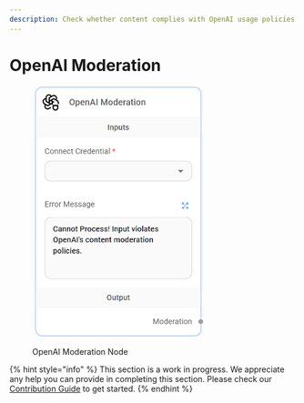 ```yaml
---
description: Check whether content complies with OpenAI usage policies.
---
```


# OpenAI Moderation

<figure><img src="../../../.gitbook/assets/image (3) (1) (1) (1).png" alt="" width="302"><figcaption><p>OpenAI Moderation Node</p></figcaption></figure>

{% hint style="info" %}
This section is a work in progress. We appreciate any help you can provide in completing this section. Please check our [Contribution Guide](../../../CONTRIBUTING.md) to get started.
{% endhint %}
